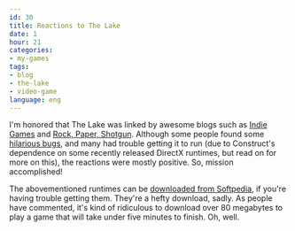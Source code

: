 ```yaml
---
id: 30
title: Reactions to The Lake
date: 1
hour: 21
categories:
- my-games
tags:
- blog
- the-lake
- video-game
language: eng
---
```


I'm honored that The Lake was linked by awesome blogs such as [Indie Games](http://www.indiegames.com/blog/2008/11/freeware_game_pick_the_lake_al.html) and [Rock, Paper, Shotgun](http://www.rockpapershotgun.com/2008/11/28/the-lake/). Although some people found some [hilarious bugs](http://jb.radium.se/blacklake.jpg), and many had trouble getting it to run (due to Construct's dependence on some recently released DirectX runtimes, but read on for more on this), the reactions were mostly positive. So, mission accomplished!

The abovementioned runtimes can be [downloaded from Softpedia](http://www.softpedia.com/get/System/OS-Enhancements/DirectX-9.0c-Redistributable.shtml), if you're having trouble getting them. They're a hefty download, sadly. As people have commented, it's kind of ridiculous to download over 80 megabytes to play a game that will take under five minutes to finish. Oh, well.

